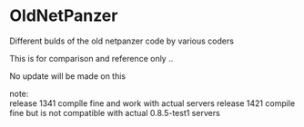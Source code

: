 OldNetPanzer
============

Different bulds of the old netpanzer code by various coders

This is for comparison and reference only .. 

No update will be made on this



note:   
        release 1341 compîle fine and work with actual servers
        release 1421 compile fine but is not compatible with actual 0.8.5-test1 servers
